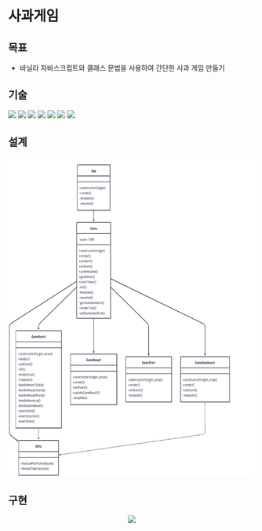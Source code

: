 # 사과게임

## 목표

- 바닐라 자바스크립트와 클래스 문법을 사용하여 간단한 사과 게임 만들기

## 기술

<img src="https://img.shields.io/badge/javascript-F7DF1E?style=for-the-badge&logo=javascript&logoColor=white">
<img src="https://img.shields.io/badge/html5-E34F26?style=for-the-badge&logo=html5&logoColor=white">
<img src="https://img.shields.io/badge/css-663399?style=for-the-badge&logo=css&logoColor=white">
<img src="https://img.shields.io/badge/babel-F9DC3E?style=for-the-badge&logo=babel&logoColor=white">
<img src="https://img.shields.io/badge/githubactions-2088FF?style=for-the-badge&logo=githubactions&logoColor=white">
<img src="https://img.shields.io/badge/githubpages-222222?style=for-the-badge&logo=githubpages&logoColor=white">
<img src="https://img.shields.io/badge/jest-C21325?style=for-the-badge&logo=jest&logoColor=white">

## 설계

<p align='center'>
  <img src="./image/dr.png" height="650" />
</p>

## 구현

<p align='center'>
  <img src="./image/game.gif" height="500" />
</p>
